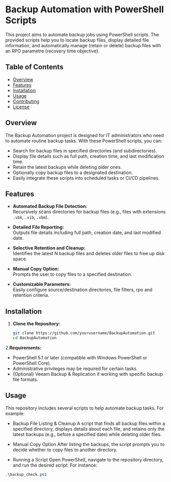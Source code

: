 # Backup Automation with PowerShell Scripts

This project aims to automate backup jobs using PowerShell scripts. The provided scripts help you to locate backup files, display detailed file information, and automatically manage (retain or delete) backup files with an RPO parametre (recovery time objective).

## Table of Contents

- [Overview](#overview)
- [Features](#features)
- [Installation](#installation)
- [Usage](#usage)
- [Contributing](#contributing)
- [License](#license)

## Overview

The Backup Automation project is designed for IT administrators who need to automate routine backup tasks. With these PowerShell scripts, you can:
- Search for backup files in specified directories (and subdirectories).
- Display file details such as full path, creation time, and last modification time.
- Retain the latest backups while deleting older ones.
- Optionally copy backup files to a designated destination.
- Easily integrate these scripts into scheduled tasks or CI/CD pipelines.

## Features

- **Automated Backup File Detection:**  
  Recursively scans directories for backup files (e.g., files with extensions `.vbk`, `.vib`, `.vbm`).

- **Detailed File Reporting:**  
  Outputs file details including full path, creation date, and last modified date.

- **Selective Retention and Cleanup:**  
  Identifies the latest N backup files and deletes older files to free up disk space.

- **Manual Copy Option:**  
  Prompts the user to copy files to a specified destination.

- **Customizable Parameters:**  
  Easily configure source/destination directories, file filters, rpo and retention criteria.

## Installation

1. **Clone the Repository:**

   ```bash
   git clone https://github.com/yourusername/BackupAutomation.git
   cd BackupAutomation

2.**Requirements:**

- PowerShell 5.1 or later (compatible with Windows PowerShell or PowerShell Core).
- Administrative privileges may be required for certain tasks.
- (Optional) Veeam Backup & Replication if working with specific backup file formats.

## Usage

This repository includes several scripts to help automate backup tasks. For example:

- Backup File Listing & Cleanup
A script that finds all backup files within a specified directory, displays details about each file, and retains only the latest backups (e.g., before a specified date) while deleting older files.

- Manual Copy Option
After listing the backups, the script prompts you to decide whether to copy files to another directory.

- Running a Script
Open PowerShell, navigate to the repository directory, and run the desired script. For instance:

```powershell
.\backup_check.ps1
